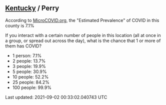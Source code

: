 
## [Kentucky](/united-states/kentucky) / Perry

According to [MicroCOVID.org](http://microcovid.org),
the "Estimated Prevalence" of COVID in this county is 7.1%

If you interact with a certain number of people in this location
(all at once in a group, or spread out across the day), what is the chance that
1 or more of them has COVID?

- 1 person: 7.1%
- 2 people: 13.7%
- 3 people: 19.9%
- 5 people: 30.9%
- 10 people: 52.2%
- 25 people: 84.2%
- 100 people: 99.9%

Last updated: 2021-09-02 00:33:02.040743 UTC
